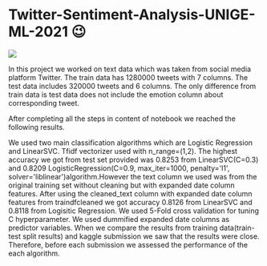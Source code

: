 # Twitter-Sentiment-Analysis-UNIGE-ML-2021 :wink:

<img src="img/Geneva_School_of_Economics_and_Management.png"/>






In this project we worked on text data which was taken from social media platform Twitter. The train data has 1280000 tweets with 7 columns. The test data includes 320000 tweets and 6 columns. The only difference from train data is test data does not include the emotion column about corresponding tweet.

After completing all the steps in content of notebook we reached the following results.

We used two main classification algorithms which are Logistic Regression and LinearSVC.
Tfidf vectorizer used with n_range=(1,2).
The highest accuracy we got from test set provided was 0.8253 from LinearSVC(C=0.3) and 0.8209 LogisticRegression(C=0.9, max_iter=1000, penalty='l1', solver='liblinear')algorithm.However the text column we used was from the original training set without cleaning but with expanded date column features.
After using the cleaned_text column with expanded date column features from traindfcleaned we got accuracy 0.8126 from LinearSVC and 0.8118 from Logisitic Regression.
We used 5-Fold cross validation for tuning C hyperparameter.
We used dummified expanded date columns as predictor variables.
When we compare the results from training data(train-test split results) and kaggle submission we saw that the results were close. Therefore, before each submission we assessed the performance of the each algorithm.
